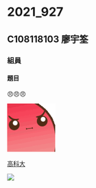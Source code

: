 # 2021_927

## C108118103 廖宇筌

### 組員

#### 題目

😠😠😠

[![angry](698915109971427438.gif "生氣幫傳送門請點我")](https://www.twitch.tv/takesipon)

[高科大](https://www.nkust.edu.tw/)

![](https://www.nkust.edu.tw/var/file/0/1000/img/513/182513897.png "")


